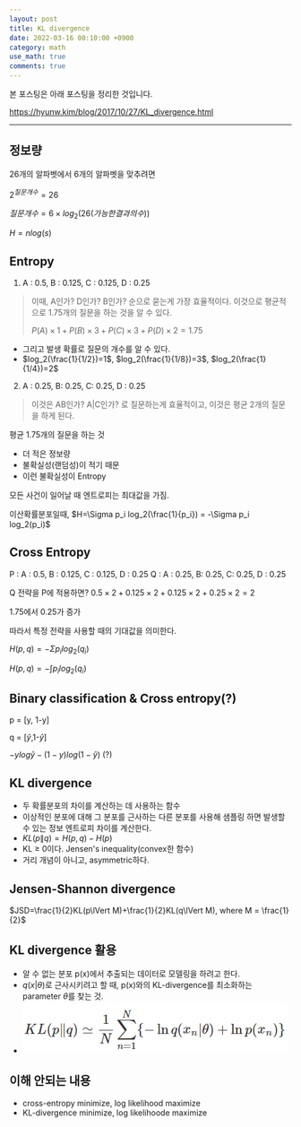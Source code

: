```yaml
---
layout: post
title: KL divergence
date: 2022-03-16 00:10:00 +0900
category: math
use_math: true
comments: true
---
```


본 포스팅은 아래 포스팅을 정리한 것입니다.

<https://hyunw.kim/blog/2017/10/27/KL_divergence.html>

---

## 정보량

26개의 알파벳에서 6개의 알파벳을 맞추려면

$2^{질문개수} = 26$

$질문개수 = 6 \times log_2(26(가능한 결과의 수))$

$H=nlog(s)$

## Entropy

1. A : 0.5, B : 0.125, C : 0.125, D : 0.25

> 이때, A인가? D인가? B인가? 순으로 묻는게 가장 효율적이다. 이것으로 평균적으로 1.75개의 질문을 하는 것을 알 수 있다.
> 
> $P(A)\times 1 + P(B)\times 3 + P(C)\times 3 + P(D)\times 2 = 1.75$

- 그리고 발생 확률로 질문의 개수를 알 수 있다. 
- $log_2(\frac{1}{1/2})=1$, $log_2(\frac{1}{1/8})=3$, $log_2(\frac{1}{1/4})=2$

2. A : 0.25, B: 0.25, C: 0.25, D : 0.25 

> 이것은 AB인가? A|C인가? 로 질문하는게 효율적이고, 이것은 평균 2개의 질문을 하게 된다.

평균 1.75개의 질문을 하는 것
- 더 적은 정보량
- 불확실성(랜덤성)이 적기 때문
- 이런 불확실성이 Entropy

모든 사건이 일어날 때 엔트로피는 최대값을 가짐.

이산확률분포일때,
$H=\Sigma p_i log_2(\frac{1}{p_i}) = -\Sigma p_i log_2(p_i)$ 

## Cross Entropy

P : A : 0.5, B : 0.125, C : 0.125, D : 0.25
Q : A : 0.25, B: 0.25, C: 0.25, D : 0.25

Q 전략을 P에 적용하면? $0.5\times 2+0.125\times 2+0.125\times 2+0.25\times 2 = 2$

1.75에서 0.25가 증가

따라서 특정 전략을 사용할 때의 기대값을 의미한다.

$H(p,q)=-\Sigma p_i log_2(q_i)$

$H(p,q)=-\int p_i log_2(q_i)$

## Binary classification & Cross entropy(?)

p = [y, 1-y] 

q = [$\hat{y}$,1-$\hat{y}$]

$-ylog\hat{y}-(1-y)log(1-\hat{y})$ (?)

## KL divergence

- 두 확률분포의 차이를 계산하는 데 사용하는 함수
- 이상적인 분포에 대해 그 분포를 근사하는 다른 분포를 사용해 샘플링 하면 발생할 수 있는 정보 엔트로피 차이를 계산한다.
- $KL(p\lVert q)=H(p,q)-H(p)$
- KL $\geq$ 0이다. Jensen's inequality(convex한 함수)
- 거리 개념이 아니고, asymmetric하다.

## Jensen-Shannon divergence

$JSD=\frac{1}{2}KL(p\lVert M)+\frac{1}{2}KL(q\lVert M), where M = \frac{1}{2}$

## KL divergence 활용

- 알 수 없는 분포 p(x)에서 추출되는 데이터로 모델링을 하려고 한다.
- $q(x\lvert \theta)$로 근사시키려고 할 때, p(x)와의 KL-divergence를 최소화하는 parameter $\theta$를 찾는 것.
- ![alt image](/public/img/220316/KL_divergence.png)

## 이해 안되는 내용

- cross-entropy minimize, log likelihood maximize
- KL-divergence minimize, log likelihoode maximize 